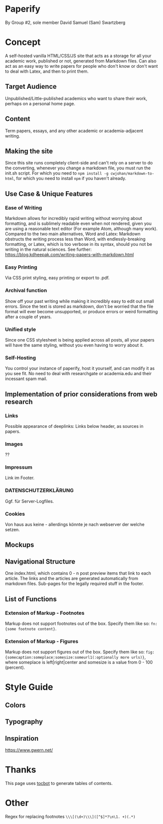 # Paperify

By Group \#2, sole member David Samuel (Sam) Swartzberg

# Concept

A self-hosted vanilla HTML/CSS/JS site that acts as a storage for all your academic work, published or not, generated from Markdown files. Can also act as an easy way to write papers for people who don't know or don't want to deal with Latex, and then to print them.

## Target Audience

Unpublished/Little-published academics who want to share their work, perhaps on a personal home page.

## Content

Term papers, essays, and any other academic or academia-adjacent writing.

## Making the site

Since this site runs completely client-side and can't rely on a server to do the converting, whenever you change a markdown file, you must run the init.sh script.
For which you need to `npm install -g cwjohan/markdown-to-html`, for which you need to install `npm` if you haven't already.

## Use Case & Unique Features

### Ease of Writing

Markdown allows for incredibly rapid writing without worrying about formatting, and is sublimely readable even when not rendered, given you are using a reasonable text editor (For example Atom, although many work).
Compared to the two main alternatives, Word and Latex:
Markdown obstructs the writing process less than Word, with endlessly-breaking formatting, or Latex, which is too verbose in its syntax, should you not be writing in the natural sciences.
See further: https://blog.kdheepak.com/writing-papers-with-markdown.html

### Easy Printing

Via CSS print styling, easy printing or export to .pdf.

### Archival function

Show off your past writing while making it incredibly easy to edit out small errors. Since the text is stored as markdown, don't be worried that the file format will ever become unsupported, or produce errors or weird formatting after a couple of years.

### Unified style

Since one CSS stylesheet is being applied across all posts, all your papers will have the same styling, without you even having to worry about it.

### Self-Hosting

You control your instance of paperify, host it yourself, and can modify it as you see fit. No need to deal with researchgate or academia.edu and their incessant spam mail.

 ## Implementation of prior considerations from web research

 ### Links

 Possible appearance of deeplinks: Links below header, as sources in papers.

 ### Images

 ??

 ### Impressum

 Link im Footer.

 ### DATENSCHUTZERKLÄRUNG

 Ggf. für Server-Logfiles.

 ### Cookies

Von haus aus keine - allerdings könnte je nach webserver der welche setzen.

 ## Mockups

 ## Navigational Structure

 One index.html, which contains 0 - n post preview items that link to each article.
 The links and the articles are generated automatically from markdown files.
 Sub-pages for the legally required stuff in the footer.

 ## List of Functions

 ### Extension of Markup - Footnotes

 Markup does not support footnotes out of the box. Specify them like so: `fn:{some footnote content}`.

 ### Extension of Markup - Figures

 Markup does not support figures out of the box. Specify them like so: `fig:{somecaption:someplace:somesize:someurl1(:optionally more urls)}`, where someplace is left|right|center and somesize is a value from 0 - 100 (percent).

 # Style Guide

 ## Colors

 ## Typography

 ## Inspiration

 https://www.gwern.net/

 # Thanks

 This page uses [tocbot](https://tscanlin.github.io/tocbot/) to generate tables of contents.

 # Other

 Regex for replacing footnotes `\\\[(\d+)\\\]([^$]*?\n\1. +)(.*)`
